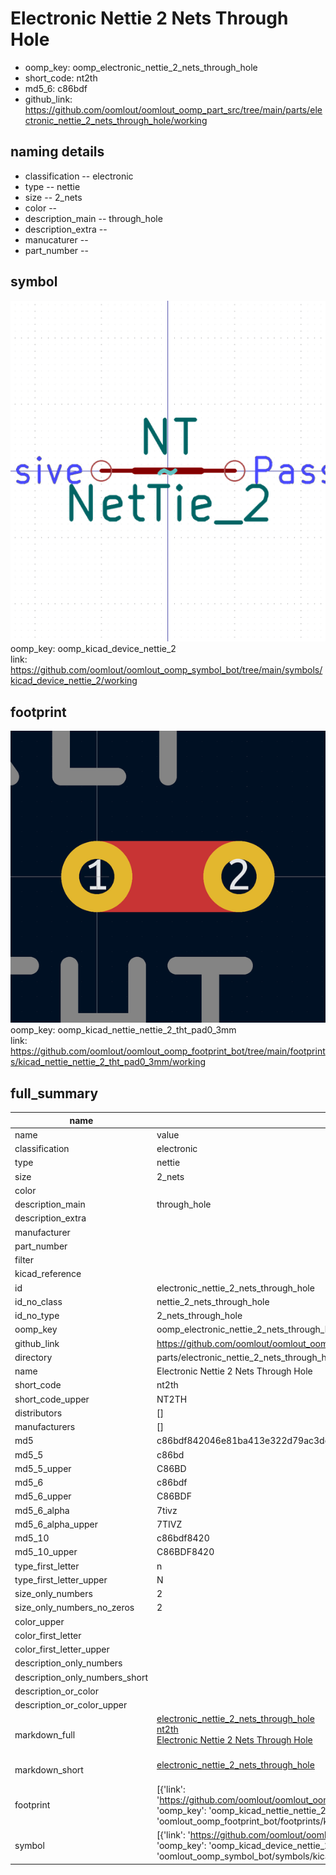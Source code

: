 # Electronic Nettie 2 Nets Through Hole

  
* oomp_key: oomp_electronic_nettie_2_nets_through_hole 
* short_code: nt2th
* md5_6: c86bdf  
* github_link: https://github.com/oomlout/oomlout_oomp_part_src/tree/main/parts/electronic_nettie_2_nets_through_hole/working  
## naming details
* classification -- electronic
* type -- nettie
* size -- 2_nets
* color -- 
* description_main -- through_hole
* description_extra -- 
* manucaturer -- 
* part_number -- 



## symbol

![](symbol/0/working/working_600.png)  
oomp_key: oomp_kicad_device_nettie_2  
link: https://github.com/oomlout/oomlout_oomp_symbol_bot/tree/main/symbols/kicad_device_nettie_2/working  

## footprint

![](footprint/0/working/working_600.png)  
oomp_key: oomp_kicad_nettie_nettie_2_tht_pad0_3mm  
link: https://github.com/oomlout/oomlout_oomp_footprint_bot/tree/main/footprints/kicad_nettie_nettie_2_tht_pad0_3mm/working  

## full_summary
| name | value | 
| --- | --- | 
| name | value | 
| classification | electronic | 
| type | nettie | 
| size | 2_nets | 
| color |  | 
| description_main | through_hole | 
| description_extra |  | 
| manufacturer |  | 
| part_number |  | 
| filter |  | 
| kicad_reference |  | 
| id | electronic_nettie_2_nets_through_hole | 
| id_no_class | nettie_2_nets_through_hole | 
| id_no_type | 2_nets_through_hole | 
| oomp_key | oomp_electronic_nettie_2_nets_through_hole | 
| github_link | https://github.com/oomlout/oomlout_oomp_part_src/tree/main/parts/electronic_nettie_2_nets_through_hole/working | 
| directory | parts/electronic_nettie_2_nets_through_hole | 
| name | Electronic Nettie 2 Nets Through Hole | 
| short_code | nt2th | 
| short_code_upper | NT2TH | 
| distributors | [] | 
| manufacturers | [] | 
| md5 | c86bdf842046e81ba413e322d79ac3dc | 
| md5_5 | c86bd | 
| md5_5_upper | C86BD | 
| md5_6 | c86bdf | 
| md5_6_upper | C86BDF | 
| md5_6_alpha | 7tivz | 
| md5_6_alpha_upper | 7TIVZ | 
| md5_10 | c86bdf8420 | 
| md5_10_upper | C86BDF8420 | 
| type_first_letter | n | 
| type_first_letter_upper | N | 
| size_only_numbers | 2 | 
| size_only_numbers_no_zeros | 2 | 
| color_upper |  | 
| color_first_letter |  | 
| color_first_letter_upper |  | 
| description_only_numbers |  | 
| description_only_numbers_short |   | 
| description_or_color |   | 
| description_or_color_upper |   | 
| markdown_full | [electronic_nettie_2_nets_through_hole](https://github.com/oomlout/oomlout_oomp_part_src/tree/main/parts/electronic_nettie_2_nets_through_hole/working)<br>[nt2th](https://github.com/oomlout/oomlout_oomp_part_src/tree/main/parts/electronic_nettie_2_nets_through_hole/working)<br>[Electronic Nettie 2 Nets Through Hole](https://github.com/oomlout/oomlout_oomp_part_src/tree/main/parts/electronic_nettie_2_nets_through_hole/working)<br><br> | 
| markdown_short | [electronic_nettie_2_nets_through_hole](https://github.com/oomlout/oomlout_oomp_part_src/tree/main/parts/electronic_nettie_2_nets_through_hole/working)<br><br> | 
| footprint | [{'link': 'https://github.com/oomlout/oomlout_oomp_footprint_bot/tree/main/foootprntss/kicad_nettie_nettie_2_tht_pad0_3mm', 'oomp_key': 'oomp_kicad_nettie_nettie_2_tht_pad0_3mm', 'directory': 'oomlout_oomp_footprint_bot/footprints/kicad_nettie_nettie_2_tht_pad0_3mm//working/working.kicad_mod'}] | 
| symbol | [{'link': 'https://github.com/oomlout/oomlout_oomp_symbol_bot/tree/main/symbols/kicad_device_nettie_2', 'oomp_key': 'oomp_kicad_device_nettie_2', 'directory': 'oomlout_oomp_symbol_bot/symbols/kicad_device_nettie_2//working/working.kicad_sym'}] | 
